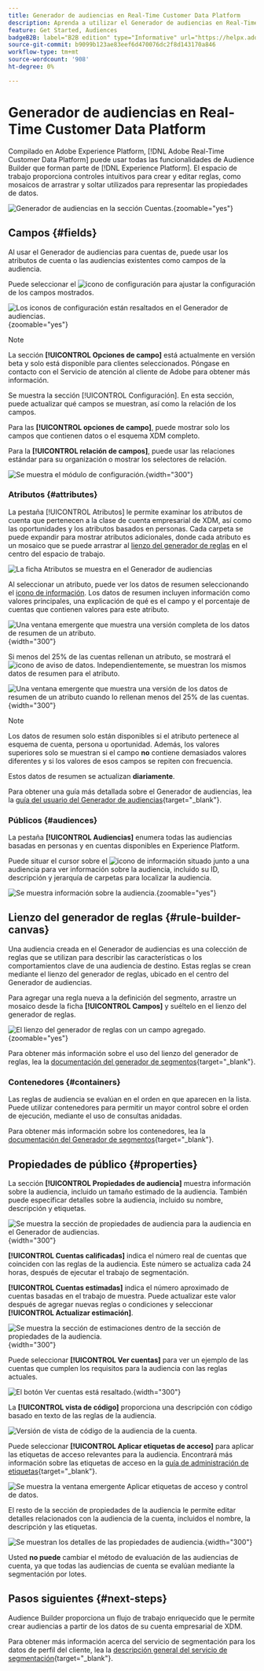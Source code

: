 ```yaml
---
title: Generador de audiencias en Real-Time Customer Data Platform
description: Aprenda a utilizar el Generador de audiencias en Real-Time Customer Data Platform para crear audiencias.
feature: Get Started, Audiences
badgeB2B: label="B2B edition" type="Informative" url="https://helpx.adobe.com/legal/product-descriptions/real-time-customer-data-platform-b2b-edition-prime-and-ultimate-packages.html newtab=true"
source-git-commit: b9099b123ae83eef6d470076dc2f8d143170a846
workflow-type: tm+mt
source-wordcount: '908'
ht-degree: 0%

---
```



# Generador de audiencias en Real-Time Customer Data Platform

Compilado en Adobe Experience Platform, [!DNL Adobe Real-Time Customer Data Platform] puede usar todas las funcionalidades de Audience Builder que forman parte de [!DNL Experience Platform]. El espacio de trabajo proporciona controles intuitivos para crear y editar reglas, como mosaicos de arrastrar y soltar utilizados para representar las propiedades de datos.

![Generador de audiencias en la sección Cuentas.](../assets/segmentation/audience-builder/audience-builder.png){zoomable="yes"}

## Campos {#fields}

Al usar el Generador de audiencias para cuentas de, puede usar los atributos de cuenta o las audiencias existentes como campos de la audiencia.

Puede seleccionar el ![icono de configuración](../../images/icons/settings.png) para ajustar la configuración de los campos mostrados.

![Los iconos de configuración están resaltados en el Generador de audiencias.](../assets/segmentation/audience-builder/select-settings.png){zoomable="yes"}

>[!NOTE]
>
>La sección **[!UICONTROL Opciones de campo]** está actualmente en versión beta y solo está disponible para clientes seleccionados. Póngase en contacto con el Servicio de atención al cliente de Adobe para obtener más información.

Se muestra la sección [!UICONTROL Configuración]. En esta sección, puede actualizar qué campos se muestran, así como la relación de los campos.

Para las **[!UICONTROL opciones de campo]**, puede mostrar solo los campos que contienen datos o el esquema XDM completo.

Para la **[!UICONTROL relación de campos]**, puede usar las relaciones estándar para su organización o mostrar los selectores de relación.

![Se muestra el módulo de configuración.](../assets/segmentation/audience-builder/settings.png){width="300"}

### Atributos {#attributes}

La pestaña [!UICONTROL Atributos] le permite examinar los atributos de cuenta que pertenecen a la clase de cuenta empresarial de XDM, así como las oportunidades y los atributos basados en personas. Cada carpeta se puede expandir para mostrar atributos adicionales, donde cada atributo es un mosaico que se puede arrastrar al [lienzo del generador de reglas](#rule-builder-canvas) en el centro del espacio de trabajo.

![La ficha Atributos se muestra en el Generador de audiencias](../assets/segmentation/audience-builder/attributes.png)

Al seleccionar un atributo, puede ver los datos de resumen seleccionando el [icono de información](../../images/icons/info.png). Los datos de resumen incluyen información como valores principales, una explicación de qué es el campo y el porcentaje de cuentas que contienen valores para este atributo.

![Una ventana emergente que muestra una versión completa de los datos de resumen de un atributo.](../assets/segmentation/audience-builder/full-summary-data.png){width="300"}

Si menos del 25% de las cuentas rellenan un atributo, se mostrará el ![icono de aviso de datos](../../images/icons/data-notice.png). Independientemente, se muestran los mismos datos de resumen para el atributo.

![Una ventana emergente que muestra una versión de los datos de resumen de un atributo cuando lo rellenan menos del 25% de las cuentas.](../assets/segmentation/audience-builder/empty-summary-data.png){width="300"}

>[!NOTE]
>
>Los datos de resumen solo están disponibles si el atributo pertenece al esquema de cuenta, persona u oportunidad. Además, los valores superiores solo se muestran si el campo **no** contiene demasiados valores diferentes y si los valores de esos campos se repiten con frecuencia.
>
>Estos datos de resumen se actualizan **diariamente**.

Para obtener una guía más detallada sobre el Generador de audiencias, lea la [guía del usuario del Generador de audiencias](../../segmentation/ui/segment-builder.md){target="_blank"}.

### Públicos {#audiences}

La pestaña **[!UICONTROL Audiencias]** enumera todas las audiencias basadas en personas y en cuentas disponibles en Experience Platform.

Puede situar el cursor sobre el ![icono de información](../../images/icons/info.png) situado junto a una audiencia para ver información sobre la audiencia, incluido su ID, descripción y jerarquía de carpetas para localizar la audiencia.

![Se muestra información sobre la audiencia.](../assets/segmentation/audience-builder/audience-information.png){zoomable="yes"}

## Lienzo del generador de reglas {#rule-builder-canvas}

Una audiencia creada en el Generador de audiencias es una colección de reglas que se utilizan para describir las características o los comportamientos clave de una audiencia de destino. Estas reglas se crean mediante el lienzo del generador de reglas, ubicado en el centro del Generador de audiencias.

Para agregar una regla nueva a la definición del segmento, arrastre un mosaico desde la ficha **[!UICONTROL Campos]** y suéltelo en el lienzo del generador de reglas.

![El lienzo del generador de reglas con un campo agregado.](../assets/segmentation/audience-builder/added-field.png){zoomable="yes"}

Para obtener más información sobre el uso del lienzo del generador de reglas, lea la [documentación del generador de segmentos](../../segmentation/ui/segment-builder.md#rule-builder-canvas){target="_blank"}.

### Contenedores {#containers}

Las reglas de audiencia se evalúan en el orden en que aparecen en la lista. Puede utilizar contenedores para permitir un mayor control sobre el orden de ejecución, mediante el uso de consultas anidadas.

Para obtener más información sobre los contenedores, lea la [documentación del Generador de segmentos](../../segmentation/ui/segment-builder.md#containers){target="_blank"}.

## Propiedades de público {#properties}

La sección **[!UICONTROL Propiedades de audiencia]** muestra información sobre la audiencia, incluido un tamaño estimado de la audiencia. También puede especificar detalles sobre la audiencia, incluido su nombre, descripción y etiquetas.

![Se muestra la sección de propiedades de audiencia para la audiencia en el Generador de audiencias.](../assets/segmentation/audience-builder/audience-properties.png){width="300"}

**[!UICONTROL Cuentas calificadas]** indica el número real de cuentas que coinciden con las reglas de la audiencia. Este número se actualiza cada 24 horas, después de ejecutar el trabajo de segmentación.

**[!UICONTROL Cuentas estimadas]** indica el número aproximado de cuentas basadas en el trabajo de muestra. Puede actualizar este valor después de agregar nuevas reglas o condiciones y seleccionar **[!UICONTROL Actualizar estimación]**.

![Se muestra la sección de estimaciones dentro de la sección de propiedades de la audiencia.](../assets/segmentation/audience-builder/account-estimates.png){width="300"}

Puede seleccionar **[!UICONTROL Ver cuentas]** para ver un ejemplo de las cuentas que cumplen los requisitos para la audiencia con las reglas actuales.

![El botón Ver cuentas está resaltado.](../assets/segmentation/audience-builder/view-accounts.png){width="300"}

La **[!UICONTROL vista de código]** proporciona una descripción con código basado en texto de las reglas de la audiencia.

![Versión de vista de código de la audiencia de la cuenta.](../assets/segmentation/audience-builder/code-view.png)

Puede seleccionar **[!UICONTROL Aplicar etiquetas de acceso]** para aplicar las etiquetas de acceso relevantes para la audiencia. Encontrará más información sobre las etiquetas de acceso en la [guía de administración de etiquetas](../../access-control/abac/ui/labels.md){target="_blank"}.

![Se muestra la ventana emergente Aplicar etiquetas de acceso y control de datos.](../assets/segmentation/audience-builder/apply-access-labels.png)

El resto de la sección de propiedades de la audiencia le permite editar detalles relacionados con la audiencia de la cuenta, incluidos el nombre, la descripción y las etiquetas.

![Se muestran los detalles de las propiedades de audiencia.](../assets/segmentation/audience-builder/audience-details.png){width="300"}

Usted **no puede** cambiar el método de evaluación de las audiencias de cuenta, ya que todas las audiencias de cuenta se evalúan mediante la segmentación por lotes.

## Pasos siguientes {#next-steps}

Audience Builder proporciona un flujo de trabajo enriquecido que le permite crear audiencias a partir de los datos de su cuenta empresarial de XDM.

Para obtener más información acerca del servicio de segmentación para los datos de perfil del cliente, lea la [descripción general del servicio de segmentación](../../segmentation/home.md){target="_blank"}.
